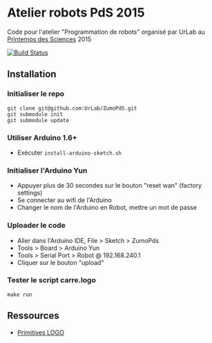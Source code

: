 # Atelier robots PdS 2015

Code pour l'atelier "Programmation de robots" organisé par UrLab au
[Printemps des Sciences](http://www.ulb.ac.be/inforsciences3/pds/index.html) 2015

[![Build Status](https://travis-ci.org/UrLab/ZumoPdS.svg)](https://travis-ci.org/UrLab/ZumoPdS)

## Installation

### Initialiser le repo

    git clone git@github.com:UrLab/ZumoPdS.git
    git submodule init
    git submodule update

### Utiliser Arduino 1.6+

* Exécuter `install-arduino-sketch.sh`

### Initialiser l'Arduino Yun

* Appuyer plus de 30 secondes sur le bouton "reset wan" (factory settings)
* Se connecter au wifi de l'Arduino
* Changer le nom de l'Arduino en Robot, mettre un mot de passe

### Uploader le code

* Aller dans l'Arduino IDE, File > Sketch > ZumoPds
* Tools > Board > Arduino Yun
* Tools > Serial Port > Robot @ 192.168.240.1
* Cliquer sur le bouton "upload"

### Tester le script carre.logo

    make run

## Ressources

* [Primitives LOGO](http://fr.wikipedia.org/wiki/Logo_%28langage%29#Primitives_graphiques)

